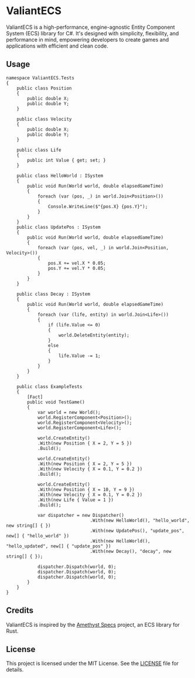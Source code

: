 # ValiantECS

ValiantECS is a high-performance, engine-agnostic Entity Component System (ECS) library for C#. It's designed with simplicity, flexibility, and performance in mind, empowering developers to create games and applications with efficient and clean code.

## Usage

```Csharp
namespace ValiantECS.Tests
{
    public class Position
    {
        public double X;
        public double Y;
    }

    public class Velocity
    {
        public double X;
        public double Y;
    }

    public class Life
    {
        public int Value { get; set; }
    }

    public class HelloWorld : ISystem
    {
        public void Run(World world, double elapsedGameTime)
        {
            foreach (var (pos, _) in world.Join<Position>())
            {
                Console.WriteLine($"{pos.X} {pos.Y}");
            }
        }
    }
    public class UpdatePos : ISystem
    {
        public void Run(World world, double elapsedGameTime)
        {
            foreach (var (pos, vel, _) in world.Join<Position, Velocity>())
            {
                pos.X += vel.X * 0.05;
                pos.Y += vel.Y * 0.05;
            }
        }
    }

    public class Decay : ISystem
    {
        public void Run(World world, double elapsedGameTime)
        {
            foreach (var (life, entity) in world.Join<Life>())
            {
                if (life.Value <= 0)
                {
                    world.DeleteEntity(entity);
                }
                else
                {
                    life.Value -= 1;
                }
            }
        }
    }

    public class ExampleTests
    {
        [Fact]
        public void TestGame()
        {
            var world = new World();
            world.RegisterComponent<Position>();
            world.RegisterComponent<Velocity>();
            world.RegisterComponent<Life>();

            world.CreateEntity()
            .With(new Position { X = 2, Y = 5 })
            .Build();

            world.CreateEntity()
            .With(new Position { X = 2, Y = 5 })
            .With(new Velocity { X = 0.1, Y = 0.2 })
            .Build();

            world.CreateEntity()
            .With(new Position { X = 10, Y = 9 })
            .With(new Velocity { X = 0.1, Y = 0.2 })
            .With(new Life { Value = 1 })
            .Build();

            var dispatcher = new Dispatcher()
                                .With(new HelloWorld(), "hello_world", new string[] { })
                                .With(new UpdatePos(), "update_pos", new[] { "hello_world" })
                                .With(new HelloWorld(), "hello_updated", new[] { "update_pos" })
                                .With(new Decay(), "decay", new string[] { });

            dispatcher.Dispatch(world, 0);
            dispatcher.Dispatch(world, 0);
            dispatcher.Dispatch(world, 0);
        }
    }
}
```

## Credits

ValiantECS is inspired by the [Amethyst Specs](https://github.com/amethyst/specs) project, an ECS library for Rust.

## License

This project is licensed under the MIT License. See the [LICENSE](LICENSE) file for details.
